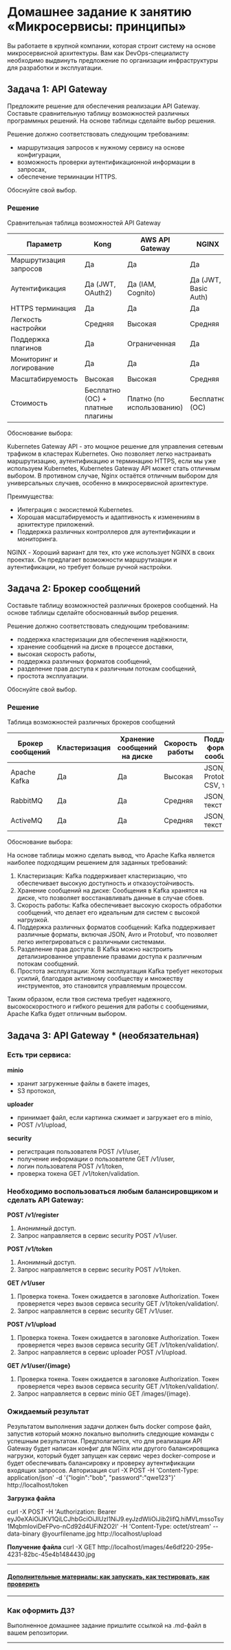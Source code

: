 
# Домашнее задание к занятию «Микросервисы: принципы»

Вы работаете в крупной компании, которая строит систему на основе микросервисной архитектуры.
Вам как DevOps-специалисту необходимо выдвинуть предложение по организации инфраструктуры для разработки и эксплуатации.

## Задача 1: API Gateway 

Предложите решение для обеспечения реализации API Gateway. Составьте сравнительную таблицу возможностей различных программных решений. На основе таблицы сделайте выбор решения.

Решение должно соответствовать следующим требованиям:
- маршрутизация запросов к нужному сервису на основе конфигурации,
- возможность проверки аутентификационной информации в запросах,
- обеспечение терминации HTTPS.

Обоснуйте свой выбор.

### Решение 

Сравнительная таблица возможностей API Gateway

| Параметр                       | Kong               | AWS API Gateway     | NGINX             | Traefik           | Kubernetes Gateway API   |
|--------------------------------|-------------------|---------------------|-------------------|-------------------|--------------------------|
| Маршрутизация запросов         | Да                | Да                  | Да                | Да                | Да                       |
| Аутентификация                 | Да (JWT, OAuth2)  | Да (IAM, Cognito)   | Да (JWT, Basic Auth) | Да (JWT, Basic Auth) | Да (через контроллеры)   |
| HTTPS терминация               | Да                | Да                  | Да                | Да                | Да                       |
| Легкость настройки             | Средняя           | Высокая             | Средняя           | Высокая           | Средняя                  |
| Поддержка плагинов             | Да                | Ограниченная        | Да                | Ограниченная      | Зависит от реализации    |
| Мониторинг и логирование       | Да                | Да                  | Да                | Ограниченная      | Зависит от реализации    |
| Масштабируемость               | Высокая           | Высокая             | Средняя           | Высокая           | Высокая                  |
| Стоимость                      | Бесплатно (ОС) + платные плагины | Платно (по использованию) | Бесплатно (ОС) | Бесплатно (ОС) | Бесплатно (ОС)          |

Обоснование выбора:

Kubernetes Gateway API - это мощное решение для управления сетевым трафиком в кластерах Kubernetes. Оно позволяет легко настраивать маршрутизацию, аутентификацию и терминацию HTTPS, если мы уже используем Kubernetes, Kubernetes Gateway API может стать отличным выбором. В противном случае, Nginx остаётся отличным выбором для универсальных случаев, особенно в микросервисной архитектуре.

Преимущества:
- Интеграция с экосистемой Kubernetes.
- Хорошая масштабируемость и адаптивность к изменениям в архитектуре приложений.
- Поддержка различных контроллеров для аутентификации и мониторинга.

NGINX - Хороший вариант для тех, кто уже использует NGINX в своих проектах. Он предлагает возможности маршрутизации и аутентификации, но
требует больше ручной настройки.

## Задача 2: Брокер сообщений

Составьте таблицу возможностей различных брокеров сообщений. На основе таблицы сделайте обоснованный выбор решения.

Решение должно соответствовать следующим требованиям:
- поддержка кластеризации для обеспечения надёжности,
- хранение сообщений на диске в процессе доставки,
- высокая скорость работы,
- поддержка различных форматов сообщений,
- разделение прав доступа к различным потокам сообщений,
- простота эксплуатации.

Обоснуйте свой выбор.

### Решение

Таблица возможностей различных брокеров сообщений

| Брокер сообщений      | Кластеризация | Хранение сообщений на диске | Скорость работы | Поддержка форматов сообщений | Разделение прав доступа | Простота эксплуатации |
|-----------------------|----------------|------------------------------|----------------|------------------------------|-------------------------|-----------------------|
| Apache Kafka          | Да             | Да                           | Высокая        | JSON, Avro, Protobuf, CSV, текст         | Да                      | Средняя               |
| RabbitMQ              | Да             | Да                           | Средняя        | JSON, XML, текст             | Да                      | Высокая               |
| ActiveMQ              | Да             | Да                           | Средняя        | JSON, XML, текст             | Да                      | Средняя               |

Обоснование выбора:

На основе таблицы можно сделать вывод, что Apache Kafka является наиболее подходящим решением для заданных требований:

1. Кластеризация: Kafka поддерживает кластеризацию, что обеспечивает высокую доступность и отказоустойчивость.
2. Хранение сообщений на диске: Сообщения в Kafka хранятся на диске, что позволяет восстанавливать данные в случае сбоев.
3. Скорость работы: Kafka обеспечивает высокую скорость обработки сообщений, что делает его идеальным для систем с высокой нагрузкой.
4. Поддержка различных форматов сообщений: Kafka поддерживает различные форматы, включая JSON, Avro и Protobuf, что позволяет легко интегрироваться с различными системами.
5. Разделение прав доступа: В Kafka можно настроить детализированное управление правами доступа к различным потокам сообщений.
6. Простота эксплуатации: Хотя эксплуатация Kafka требует некоторых усилий, благодаря активному сообществу и множеству инструментов, это становится управляемым процессом.

Таким образом, если твоя система требует надежного, высокоскоростного и гибкого решения для работы с сообщениями, Apache Kafka будет отличным выбором.

## Задача 3: API Gateway * (необязательная)

### Есть три сервиса:

**minio**
- хранит загруженные файлы в бакете images,
- S3 протокол,

**uploader**
- принимает файл, если картинка сжимает и загружает его в minio,
- POST /v1/upload,

**security**
- регистрация пользователя POST /v1/user,
- получение информации о пользователе GET /v1/user,
- логин пользователя POST /v1/token,
- проверка токена GET /v1/token/validation.

### Необходимо воспользоваться любым балансировщиком и сделать API Gateway:

**POST /v1/register**
1. Анонимный доступ.
2. Запрос направляется в сервис security POST /v1/user.

**POST /v1/token**
1. Анонимный доступ.
2. Запрос направляется в сервис security POST /v1/token.

**GET /v1/user**
1. Проверка токена. Токен ожидается в заголовке Authorization. Токен проверяется через вызов сервиса security GET /v1/token/validation/.
2. Запрос направляется в сервис security GET /v1/user.

**POST /v1/upload**
1. Проверка токена. Токен ожидается в заголовке Authorization. Токен проверяется через вызов сервиса security GET /v1/token/validation/.
2. Запрос направляется в сервис uploader POST /v1/upload.

**GET /v1/user/{image}**
1. Проверка токена. Токен ожидается в заголовке Authorization. Токен проверяется через вызов сервиса security GET /v1/token/validation/.
2. Запрос направляется в сервис minio GET /images/{image}.

### Ожидаемый результат

Результатом выполнения задачи должен быть docker compose файл, запустив который можно локально выполнить следующие команды с успешным результатом.
Предполагается, что для реализации API Gateway будет написан конфиг для NGinx или другого балансировщика нагрузки, который будет запущен как сервис через docker-compose и будет обеспечивать балансировку и проверку аутентификации входящих запросов.
Авторизация
curl -X POST -H 'Content-Type: application/json' -d '{"login":"bob", "password":"qwe123"}' http://localhost/token

**Загрузка файла**

curl -X POST -H 'Authorization: Bearer eyJ0eXAiOiJKV1QiLCJhbGciOiJIUzI1NiJ9.eyJzdWIiOiJib2IifQ.hiMVLmssoTsy1MqbmIoviDeFPvo-nCd92d4UFiN2O2I' -H 'Content-Type: octet/stream' --data-binary @yourfilename.jpg http://localhost/upload

**Получение файла**
curl -X GET http://localhost/images/4e6df220-295e-4231-82bc-45e4b1484430.jpg

---

#### [Дополнительные материалы: как запускать, как тестировать, как проверить](https://github.com/netology-code/devkub-homeworks/tree/main/11-microservices-02-principles)

---

### Как оформить ДЗ?

Выполненное домашнее задание пришлите ссылкой на .md-файл в вашем репозитории.

---
